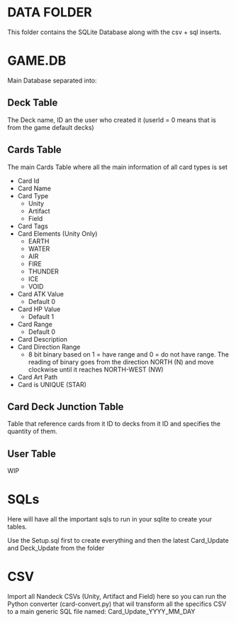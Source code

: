 # DATA FOLDER
This folder contains the SQLite Database along with the csv + sql inserts.

# GAME.DB
Main Database separated into:

## Deck Table
The Deck name, ID an the user who created it (userId = 0 means that is from the game default decks)

## Cards Table
The main Cards Table where all the main information of all card types is set

- Card Id
- Card Name
- Card Type
  - Unity
  - Artifact
  - Field
- Card Tags
- Card Elements (Unity Only)
  - EARTH
  - WATER
  - AIR
  - FIRE
  - THUNDER
  - ICE
  - VOID
- Card ATK Value
  - Default 0
- Card HP Value
  - Default 1
- Card Range
  - Default 0
- Card Description
- Card Direction Range
  - 8 bit binary based on 1 = have range and 0 = do not have range. The reading of binary goes from the direction NORTH (N) and move clockwise until it reaches NORTH-WEST (NW)
- Card Art Path
- Card is UNIQUE (STAR)

## Card Deck Junction Table
Table that reference cards from it ID to decks from it ID and specifies the quantity of them.

## User Table
WIP

# SQLs
Here will have all the important sqls to run in your sqlite to create your tables.

Use the Setup.sql first to create everything and then the latest Card_Update and Deck_Update from the folder

# CSV
Import all Nandeck CSVs (Unity, Artifact and Field) here so you can run the Python converter (card-convert.py) that wil transform all the specifics CSV to a main generic SQL file named: Card_Update_YYYY_MM_DAY



